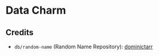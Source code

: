 # Data Charm

## Credits
- `db/random-name` (Random Name Repository): [dominictarr](https://github.com/dominictarr/random-name/tree/master)